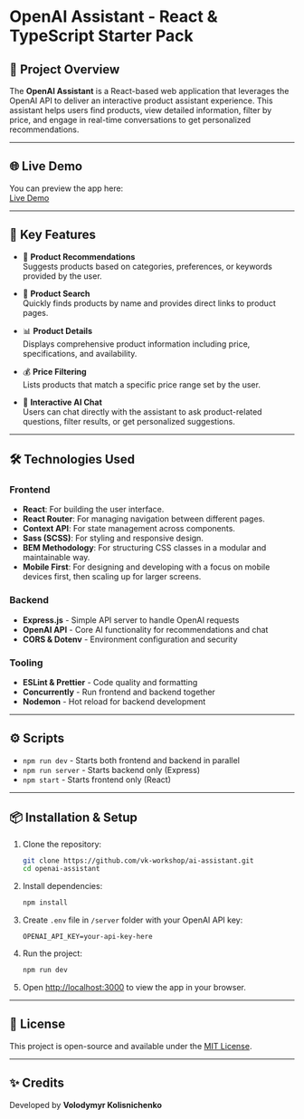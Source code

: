 # OpenAI Assistant - React & TypeScript Starter Pack

## 📖 Project Overview

The **OpenAI Assistant** is a React-based web application that leverages the OpenAI API to deliver an interactive product assistant experience. This assistant helps users find products, view detailed information, filter by price, and engage in real-time conversations to get personalized recommendations.

---

## 🌐 Live Demo

You can preview the app here:  
[Live Demo](https://vk-workshop.github.io/ai-assistant/)

---

## 🚀 Key Features

- 🛒 **Product Recommendations**  
  Suggests products based on categories, preferences, or keywords provided by the user.

- 🔎 **Product Search**  
  Quickly finds products by name and provides direct links to product pages.

- 📊 **Product Details**  
  Displays comprehensive product information including price, specifications, and availability.

- 💰 **Price Filtering**  
  Lists products that match a specific price range set by the user.

- 💬 **Interactive AI Chat**  
  Users can chat directly with the assistant to ask product-related questions, filter results, or get personalized suggestions.

---

## 🛠️ Technologies Used

### Frontend
- **React**: For building the user interface.
- **React Router**: For managing navigation between different pages.
- **Context API**: For state management across components.
- **Sass (SCSS)**: For styling and responsive design.
- **BEM Methodology**: For structuring CSS classes in a modular and maintainable way.
- **Mobile First**: For designing and developing with a focus on mobile devices first, then scaling up for larger screens.

### Backend
- **Express.js** - Simple API server to handle OpenAI requests
- **OpenAI API** - Core AI functionality for recommendations and chat
- **CORS & Dotenv** - Environment configuration and security

### Tooling
- **ESLint & Prettier** - Code quality and formatting
- **Concurrently** - Run frontend and backend together
- **Nodemon** - Hot reload for backend development

---

## ⚙️ Scripts

- `npm run dev` - Starts both frontend and backend in parallel
- `npm run server` - Starts backend only (Express)
- `npm start` - Starts frontend only (React)

---

## 📦 Installation & Setup

1. Clone the repository:
    ```bash
    git clone https://github.com/vk-workshop/ai-assistant.git
    cd openai-assistant
    ```

2. Install dependencies:
    ```bash
    npm install
    ```

3. Create `.env` file in `/server` folder with your OpenAI API key:
    ```
    OPENAI_API_KEY=your-api-key-here
    ```

4. Run the project:
    ```bash
    npm run dev
    ```

5. Open [http://localhost:3000](http://localhost:3000) to view the app in your browser.

---

## 📄 License

This project is open-source and available under the [MIT License](LICENSE).

---

## ✨ Credits

Developed by **Volodymyr Kolisnichenko**  
